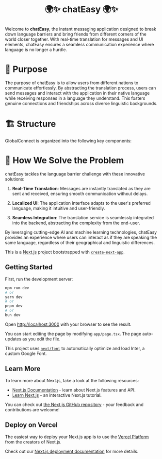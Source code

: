 # <p align = "center"> 🌍✨ chatEasy 🌍✨  </p>

Welcome to **chatEasy**, the instant messaging application designed to break down language barriers and bring friends from different corners of the world closer together. With real-time translation for messages and UI elements, chatEasy ensures a seamless communication experience where language is no longer a hurdle.

# 📜 Purpose

The purpose of chatEasy is to allow users from different nations to communicate effortlessly. By abstracting the translation process, users can send messages and interact with the application in their native language while receiving responses in a language they understand. This fosters genuine connections and friendships across diverse linguistic backgrounds.

# 🏗️ Structure
GlobalConnect is organized into the following key components:
# 🔧 How We Solve the Problem

chatEasy tackles the language barrier challenge with these innovative solutions:

1) **Real-Time Translation**: Messages are instantly translated as they are sent and received, ensuring smooth communication without delays.

2) **Localized UI**: The application interface adapts to the user's preferred language, making it intuitive and user-friendly.

3) **Seamless Integration**: The translation service is seamlessly integrated into the backend, abstracting the complexity from the end-user.
   
By leveraging cutting-edge AI and machine learning technologies, chatEasy provides an experience where users can interact as if they are speaking the same language, regardless of their geographical and linguistic differences.

This is a [Next.js](https://nextjs.org/) project bootstrapped with [`create-next-app`](https://github.com/vercel/next.js/tree/canary/packages/create-next-app).

## Getting Started

First, run the development server:

```bash
npm run dev
# or
yarn dev
# or
pnpm dev
# or
bun dev
```

Open [http://localhost:3000](http://localhost:3000) with your browser to see the result.

You can start editing the page by modifying `app/page.tsx`. The page auto-updates as you edit the file.

This project uses [`next/font`](https://nextjs.org/docs/basic-features/font-optimization) to automatically optimize and load Inter, a custom Google Font.

## Learn More

To learn more about Next.js, take a look at the following resources:

- [Next.js Documentation](https://nextjs.org/docs) - learn about Next.js features and API.
- [Learn Next.js](https://nextjs.org/learn) - an interactive Next.js tutorial.

You can check out [the Next.js GitHub repository](https://github.com/vercel/next.js/) - your feedback and contributions are welcome!

## Deploy on Vercel

The easiest way to deploy your Next.js app is to use the [Vercel Platform](https://vercel.com/new?utm_medium=default-template&filter=next.js&utm_source=create-next-app&utm_campaign=create-next-app-readme) from the creators of Next.js.

Check out our [Next.js deployment documentation](https://nextjs.org/docs/deployment) for more details.

